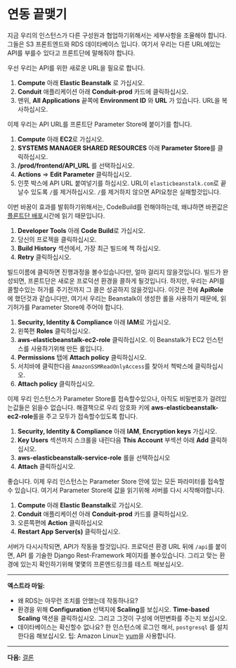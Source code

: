 # 연동 끝맺기

지금 우리의 인스턴스가 다른 구성원과 협업하기위해서는 세부사항을 조율해야 합니다. 그들은 S3 프론트엔드와 RDS 데이타베이스 입니다. 여기서 우리는 다른 URL에있는 API를 부를수 있다고 프론트단에 말해줘야 합니다.

우선 우리는 API를 위한 새로운 URL을 필요로 합니다. 
1. **Compute** 아래 **Elastic Beanstalk** 로 가십시오.
2. **Conduit** 애플리케이션 아래 **Conduit-prod** 카드에 클릭하십시오.
3. 맨위, **All Applications** 끝쪽에 **Environment ID** 와 **URL** 가 있습니다.  URL을 복사하십시오.

이제 우리는 API URL를 프론트단 Parameter Store에 붙이기를 합니다.
1. **Compute** 아래 **EC2**로 가십시오.
2. **SYSTEMS MANAGER SHARED RESOURCES** 아래 **Parameter Store**를 클릭하십시오.
3. **/prod/frontend/API_URL** 를 선택하십시오.
4. **Actions** => **Edit Parameter** 클릭하십시오.
5. 인풋 박스에 API URL 붙여넣기를 하십시오.  URL이 `elasticbeanstalk.com`로 끝날수 있도록 `/`를 제거하십시오.  `/`를 제거하지 않으면 API요청은 실패할것입니다.

이번 바꿈이 효과를 발휘하기위해서는, CodeBuild를 런해야하는데, 왜냐하면 바뀐값은 [플론트단 배포](buildspec.frontend.yml)시간에 읽기 때문입니다.
1. **Developer Tools** 아래 **Code Build**로 가십시오.
2. 당신의 프로젝을 클릭하십시오.
3. **Build History** 섹션에서, 가장 최근 빌드에 첵 하십시오.
4. **Retry** 클릭하십시오.

빌드이름에 클릭하면 진행과정을 볼수있습니다만, 얼마 걸리지 않을것입니다.  빌드가 완성되면, 프론트단은 새로운 프로덕션 환경을 콜하게 될것입니다. 하지만, 우리는 API를 콜할수있는 허가를 주기전까지 그 콜은 성공하지 않을것입니다.  이것은 전에 **ApiRole**에 했던것과 같습니다만, 여기서 우리는 Beanstalk이 생성한 롤을 사용하기 때문에, 읽기허가를 Parameter Store에 주어야 합니다.

1. **Security, Identity & Compliance** 아래 **IAM**로 가십시오.
2. 왼쪽편 **Roles** 클릭하십시오.
3. **aws-elasticbeanstalk-ec2-role** 클릭하십시오. 이 Beanstalk가 EC2 인스턴스를 사용하기위해 만든 롤입니다.
4. **Permissions** 탭에 **Attach policy** 클릭하십시오.
5. 서치바에 클릭한다음 `AmazonSSMReadOnlyAccess`를 찾아서 첵박스에 클릭하십시오.
6. **Attach policy** 클릭하십시오.

이제 우리 인스턴스가 Parameter Store를 접속할수있으나, 아직도 비밀번호가 걸려있는값들은 읽을수 없습니다.  해결책으로 우리 암호화 키에 **aws-elasticbeanstalk-ec2-role**롤을 주고 모두가 접속할수있도록 합니다. 

1. **Security, Identity & Compliance** 아래 **IAM**, **Encryption keys** 가십시오.
2. **Key Users** 섹션까지 스크롤을 내린다음 **This Account** 부섹션 아래 **Add** 클릭하십시오.
3. **aws-elasticbeanstalk-service-role** 롤을 선택하십시오
4. **Attach** 클릭하십시오.

좋습니다. 이제 우리 인스턴스는 Parameter Store 안에 있는 모든 파라미터를 접속할수 있습니다. 여기서 Parameter Store에 값을 읽기위해 서버를 다시 시작해야합니다.

1. **Compute** 아래 **Elastic Beanstalk**로 가십시오.
2. **Conduit** 애플리케이션 아래 **Conduit-prod** 카드를 클릭하십시오.
3. 오른쪽편에 **Action** 클릭하십시오
4. **Restart App Server(s)** 클릭하십시오.

서버가 다시시작되면, API가 작동을 할것입니다.  프로덕션 환경 URL 뒤에 `/api`를 붙이면, API 를 기술한 Django Rest-Framework 페이지를 볼수있습니다.  그리고 맞는 환경에 있는지 확인하기위해 몇몇의 프론엔드링크를 테스트 해보십시오.

---
**엑스트라 마일:**

- 왜 RDS는 아무런 조치를 안했는데 작동하나요?
- 환경을 위해 **Configuration** 선택지에 **Scaling**를 보십시오. **Time-based Scaling** 액션을 클릭하십시오. 그리고 그것이 구성에 어떤변화를 주는지 보십시오.
- 데이타베이스는 확신할수 없나요? 한 인스턴스에 로그인 해서, `postgresql` 를 설치한다음 해보십시오. 팁: Amazon Linux는 [yum](https://docs.aws.amazon.com/AWSEC2/latest/UserGuide/install-software.html)을 사용합니다.
---
**다음:** [결론](/workshop/beanstalk/04-conclusion.md)
